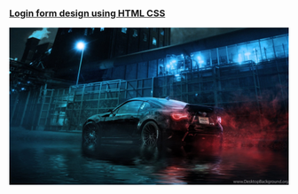 ### [Login form design using HTML CSS](https://youtu.be/LsXoV_IeGLg)
![Login Form](./wallpaper.jpg)
